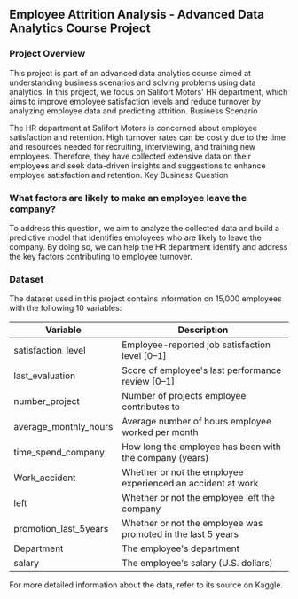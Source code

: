 ## Employee Attrition Analysis - Advanced Data Analytics Course Project

### Project Overview

This project is part of an advanced data analytics course aimed at understanding business scenarios and solving problems using data analytics. In this project, we focus on Salifort Motors' HR department, which aims to improve employee satisfaction levels and reduce turnover by analyzing employee data and predicting attrition.
Business Scenario

The HR department at Salifort Motors is concerned about employee satisfaction and retention. High turnover rates can be costly due to the time and resources needed for recruiting, interviewing, and training new employees. Therefore, they have collected extensive data on their employees and seek data-driven insights and suggestions to enhance employee satisfaction and retention.
Key Business Question

### What factors are likely to make an employee leave the company?

To address this question, we aim to analyze the collected data and build a predictive model that identifies employees who are likely to leave the company. By doing so, we can help the HR department identify and address the key factors contributing to employee turnover.

### Dataset

The dataset used in this project contains information on 15,000 employees with the following 10 variables:

| Variable                | Description                                                 |
|-------------------------|-------------------------------------------------------------|
| satisfaction_level      | Employee-reported job satisfaction level [0–1]              |
| last_evaluation         | Score of employee's last performance review [0–1]           |
| number_project          | Number of projects employee contributes to                  |
| average_monthly_hours   | Average number of hours employee worked per month           |
| time_spend_company      | How long the employee has been with the company (years)     |
| Work_accident           | Whether or not the employee experienced an accident at work |
| left                    | Whether or not the employee left the company                |
| promotion_last_5years   | Whether or not the employee was promoted in the last 5 years|
| Department              | The employee's department                                   |
| salary                  | The employee's salary (U.S. dollars)                        |

For more detailed information about the data, refer to its source on Kaggle.

